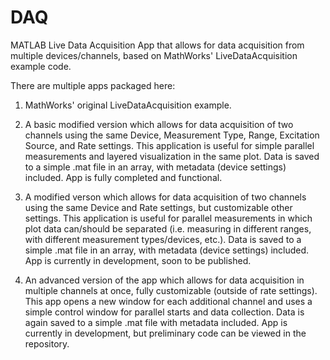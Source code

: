 # DAQ

MATLAB Live Data Acquisition App that allows for data acquisition from multiple devices/channels, based on MathWorks' LiveDataAcquisition example code.

There are multiple apps packaged here:
1) MathWorks' original LiveDataAcquisition example.


2) A basic modified version which allows for data acquisition of two channels using the same Device, Measurement Type, Range, Excitation Source, and Rate settings. This application is useful for simple parallel measurements and layered visualization in the same plot. Data is saved to a simple .mat file in an array, with metadata (device settings) included. App is fully completed and functional.


3) A modified verson which allows for data acquisition of two channels using the same Device and Rate settings, but customizable other settings. This application is useful for parallel measurements in which plot data can/should be separated (i.e. measuring in different ranges, with different measurement types/devices, etc.). Data is saved to a simple .mat file in an array, with metadata (device settings) included. App is currently in development, soon to be published.


4) An advanced version of the app which allows for data acquisition in multiple channels at once, fully customizable (outside of rate settings). This app opens a new window for each additional channel and uses a simple control window for parallel starts and data collection. Data is again saved to a simple .mat file with metadata included. App is currently in development, but preliminary code can be viewed in the repository.
